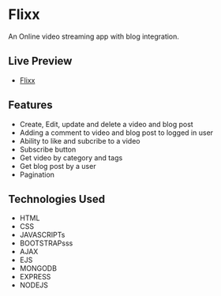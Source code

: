 # Flixx

An Online video streaming app with blog integration.

## Live Preview

- [Flixx](https://flixx-ew9t.onrender.com/)


## Features

- Create, Edit, update and delete a video and blog post
- Adding a comment to video and blog post to logged in user
- Ability to like and subcribe to a video
- Subscribe button
- Get video by category and tags
- Get blog post by a user
- Pagination

## Technologies Used

- HTML
- CSS
- JAVASCRIPTs
- BOOTSTRAPsss
- AJAX
- EJS
- MONGODB
- EXPRESS
- NODEJS



